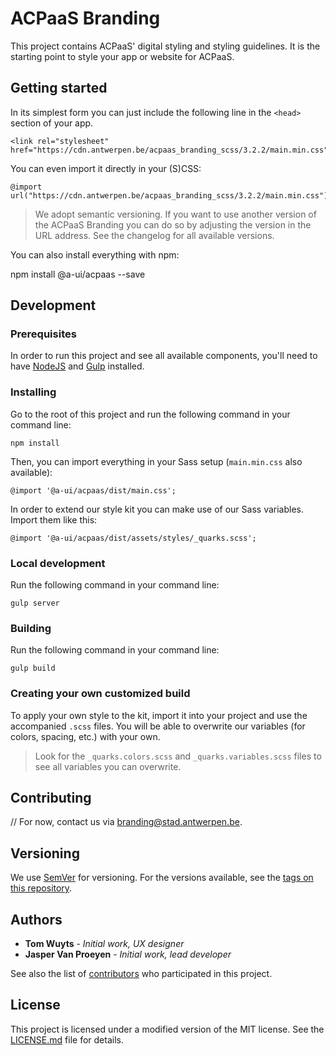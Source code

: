 # ACPaaS Branding

This project contains ACPaaS' digital styling and styling guidelines. It is the starting point to style your app or website for ACPaaS.

## Getting started

In its simplest form you can just include the following line in the `<head>` section of your app.

```
<link rel="stylesheet" href="https://cdn.antwerpen.be/acpaas_branding_scss/3.2.2/main.min.css">
```

You can even import it directly in your (S)CSS:

```
@import url("https://cdn.antwerpen.be/acpaas_branding_scss/3.2.2/main.min.css");
```

> We adopt semantic versioning. If you want to use another version of the ACPaaS Branding you can do so by adjusting the version in the URL address. See the changelog for all available versions.

You can also install everything with npm:

npm install @a-ui/acpaas --save

## Development

### Prerequisites

In order to run this project and see all available components, you'll need to have [NodeJS](https://nodejs.org) and [Gulp](http://gulpjs.com) installed.

### Installing

Go to the root of this project and run the following command in your command line:

```
npm install
```

Then, you can import everything in your Sass setup (`main.min.css` also available):

```
@import '@a-ui/acpaas/dist/main.css';
```

In order to extend our style kit you can make use of our Sass variables. Import them like this:

```
@import '@a-ui/acpaas/dist/assets/styles/_quarks.scss';
```

### Local development

Run the following command in your command line:

```
gulp server
```

### Building

Run the following command in your command line:

```
gulp build
```

### Creating your own customized build

To apply your own style to the kit, import it into your project and use the accompanied `.scss` files. You will be able to overwrite our variables (for colors, spacing, etc.) with your own.

> Look for the `_quarks.colors.scss` and `_quarks.variables.scss` files to see all variables you can overwrite.

## Contributing

// For now, contact us via [branding@stad.antwerpen.be](mailto:branding@stad.antwerpen.be).

## Versioning

We use [SemVer](http://semver.org/) for versioning. For the versions available, see the [tags on this repository](https://github.com/a-ui/acpaas_branding_scss/tags).

## Authors

* **Tom Wuyts** - *Initial work, UX designer*
* **Jasper Van Proeyen** - *Initial work, lead developer*

See also the list of [contributors](https://github.com/a-ui/acpaas_branding_scss/contributors) who participated in this project.

## License

This project is licensed under a modified version of the MIT license. See the [LICENSE.md](LICENSE.md) file for details.
